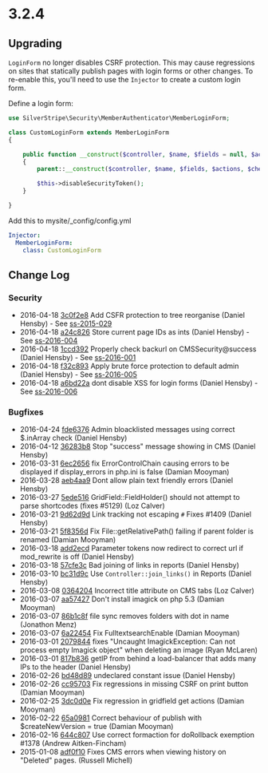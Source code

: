 # 3.2.4

## Upgrading

`LoginForm` no longer disables CSRF protection. This may cause regressions on sites that statically publish pages with
login forms or other changes. To re-enable this, you'll need to use the `Injector` to create a custom login form.

Define a login form:

```php
use SilverStripe\Security\MemberAuthenticator\MemberLoginForm;

class CustomLoginForm extends MemberLoginForm 
{

    public function __construct($controller, $name, $fields = null, $actions = null, $checkCurrentUser = true)
    {
        parent::__construct($controller, $name, $fields, $actions, $checkCurrentUser);

        $this->disableSecurityToken();
    }

}
```

Add this to mysite/_config/config.yml

```yaml
Injector:
  MemberLoginForm:
    class: CustomLoginForm
```

<!--- Changes below this line will be automatically regenerated -->

## Change Log

### Security

 * 2016-04-18 [3c0f2e8](https://github.com/silverstripe/silverstripe-framework/commit/3c0f2e8e11a1bead64d869854b9dfc0f80e7579a) Add CSFR protection to tree reorganise (Daniel Hensby) - See [ss-2015-029](http://www.silverstripe.org/download/security-releases/ss-2015-029)
 * 2016-04-18 [a24c826](https://github.com/silverstripe/silverstripe-framework/commit/a24c8260b1d048dc6a0836eb1be9a1ca2056e770) Store current page IDs as ints (Daniel Hensby) - See [ss-2016-004](http://www.silverstripe.org/download/security-releases/ss-2016-004)
 * 2016-04-18 [1ccd392](https://github.com/silverstripe/silverstripe-framework/commit/1ccd3926e3dcecaa5c1b4f26a390d9eacc24a893) Properly check backurl on CMSSecurity@success (Daniel Hensby) - See [ss-2016-001](http://www.silverstripe.org/download/security-releases/ss-2016-001)
 * 2016-04-18 [f32c893](https://github.com/silverstripe/silverstripe-framework/commit/f32c893546340c8c279fd1ab6d4269e9d6539bc2) Apply brute force protection to default admin (Daniel Hensby) - See [ss-2016-005](http://www.silverstripe.org/download/security-releases/ss-2016-005)
 * 2016-04-18 [a6bd22a](https://github.com/silverstripe/silverstripe-framework/commit/a6bd22ab2f3b11a054d20be13306a19089510989) dont disable XSS for login forms (Daniel Hensby) - See [ss-2016-006](http://www.silverstripe.org/download/security-releases/ss-2016-006)

### Bugfixes

 * 2016-04-24 [fde6376](https://github.com/silverstripe/silverstripe-framework/commit/fde6376996dbaba31601065869c60676845eeb85) Admin bloacklisted messages using correct $.inArray check (Daniel Hensby)
 * 2016-04-12 [36283b8](https://github.com/silverstripe/silverstripe-framework/commit/36283b86d5305cc2c5d4823e54972cd301978389) Stop "success" message showing in CMS (Daniel Hensby)
 * 2016-03-31 [6ec2656](https://github.com/silverstripe/silverstripe-framework/commit/6ec26562019454483db79132a5c076cfa87dfe34) fix ErrorControlChain causing errors to be displayed if display_errors in php.ini is false (Damian Mooyman)
 * 2016-03-28 [aeb4aa9](https://github.com/silverstripe/silverstripe-framework/commit/aeb4aa9565dfcd251f527362518e5c8be1df7e02) Dont allow plain text friendly errors (Daniel Hensby)
 * 2016-03-27 [5ede516](https://github.com/silverstripe/silverstripe-framework/commit/5ede516c771055d09a1578e1598ac0ec58a28f5e) GridField::FieldHolder() should not attempt to parse shortcodes (fixes #5129) (Loz Calver)
 * 2016-03-21 [9d62d9d](https://github.com/silverstripe/silverstripe-cms/commit/9d62d9d3818d6acfc08a98b5e0fcaf255295f70f) Link tracking not escaping `#` Fixes #1409 (Daniel Hensby)
 * 2016-03-21 [5f8356d](https://github.com/silverstripe/silverstripe-framework/commit/5f8356d6868be9035c4b2a4d00d04c14ab34e4e4) Fix File::getRelativePath() failing if parent folder is renamed (Damian Mooyman)
 * 2016-03-18 [add2ecd](https://github.com/silverstripe/silverstripe-framework/commit/add2ecdf8bb977a0234cf773b578eae9872a0d28) Parameter tokens now redirect to correct url if mod_rewrite is off (Daniel Hensby)
 * 2016-03-18 [57cfe3c](https://github.com/silverstripe-labs/silverstripe-reports/commit/57cfe3c66a5d67e88bbb1d4150329c6d4841f683) Bad joining of links in reports (Daniel Hensby)
 * 2016-03-10 [bc31d9c](https://github.com/silverstripe/silverstripe-cms/commit/bc31d9ca9c667ba9015e35d5eae20158056a7b7c) Use `Controller::join_links()` in Reports (Daniel Hensby)
 * 2016-03-08 [0364204](https://github.com/silverstripe/silverstripe-cms/commit/036420470da5def5c8e45c94601d3494273d476c) Incorrect title attribute on CMS tabs (Loz Calver)
 * 2016-03-07 [aa57427](https://github.com/silverstripe/silverstripe-framework/commit/aa57427874f0115c2c188dfc821ba09bf467d241) Don't install imagick on php 5.3 (Damian Mooyman)
 * 2016-03-07 [86b1c8f](https://github.com/silverstripe/silverstripe-framework/commit/86b1c8fc2849e8f65f473286a3b2d09f4b76eaf7) file sync removes folders with dot in name (Jonathon Menz)
 * 2016-03-07 [6a22454](https://github.com/silverstripe/silverstripe-framework/commit/6a2245474d0d6c13d52a9a5104ac8ac3e8fd68a2) Fix FulltextsearchEnable (Damian Mooyman)
 * 2016-03-01 [2079844](https://github.com/silverstripe/silverstripe-framework/commit/2079844647e8422e600cb7c820e624a0a108bd07) fixes "Uncaught ImagickException: Can not process empty Imagick object" when deleting an image (Ryan McLaren)
 * 2016-03-01 [817b836](https://github.com/silverstripe/silverstripe-framework/commit/817b83687028894574ba5a8e8ee8f3af21f23188) getIP from behind a load-balancer that adds many IPs to the header (Daniel Hensby)
 * 2016-02-26 [bd48d89](https://github.com/silverstripe/silverstripe-framework/commit/bd48d89642a259e0a4c93ab2a686bc45b2ac3bc4) undeclared constant issue (Daniel Hensby)
 * 2016-02-26 [cc95703](https://github.com/silverstripe/silverstripe-framework/commit/cc95703b18187b3940f02380f8e5667d61345660) Fix regressions in missing CSRF on print button (Damian Mooyman)
 * 2016-02-25 [3dc0d0e](https://github.com/silverstripe/silverstripe-framework/commit/3dc0d0ee89cba6b780c8770a94490c60a5b52745) Fix regression in gridfield get actions (Damian Mooyman)
 * 2016-02-22 [65a0981](https://github.com/silverstripe/silverstripe-framework/commit/65a0981c0895bd92bcc020ef433b04e0de6ab05c) Correct behaviour of publish with $createNewVersion = true (Damian Mooyman)
 * 2016-02-16 [644c807](https://github.com/silverstripe/silverstripe-cms/commit/644c8070311e82d35c39c6e1f0d37cc8aba53665) Use correct formaction for doRollback exemption #1378 (Andrew Aitken-Fincham)
 * 2015-01-08 [adf0f10](https://github.com/silverstripe/silverstripe-framework/commit/adf0f102cc7a04cf8fcac8743801d48214118cad) Fixes CMS errors when viewing history on "Deleted" pages. (Russell Michell)
